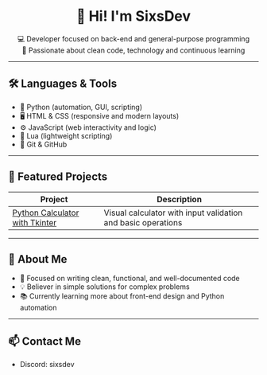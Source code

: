 <h1 align="center">👋 Hi! I'm SixsDev</h1>

<p align="center">
💻 Developer focused on back-end and general-purpose programming<br>
🚀 Passionate about clean code, technology and continuous learning
</p>

---

## 🛠️ Languages & Tools

- 🐍 Python (automation, GUI, scripting)
- 🖥️ HTML & CSS (responsive and modern layouts)
- ⚙️ JavaScript (web interactivity and logic)
- 📜 Lua (lightweight scripting)
- 🧰 Git & GitHub

---

## 💼 Featured Projects

| Project | Description |
|--------|-------------|
| [Python Calculator with Tkinter](https://github.com/sixsdev/calculadora-python) | Visual calculator with input validation and basic operations |

---

## 🧠 About Me

- 🎯 Focused on writing clean, functional, and well-documented code
- 💡 Believer in simple solutions for complex problems
- 📚 Currently learning more about front-end design and Python automation

---

## 📫 Contact Me

- Discord: sixsdev
